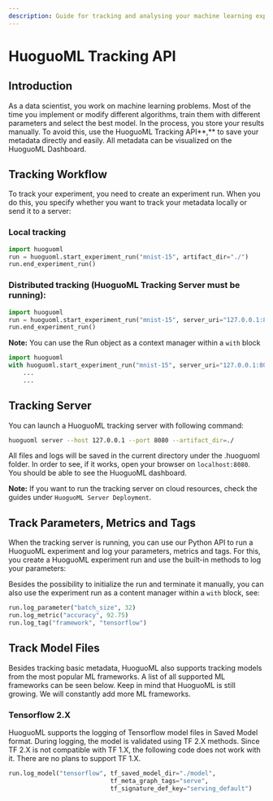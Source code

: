 ```yaml
---
description: Guide for tracking and analysing your machine learning experiments
---
```


# HuoguoML Tracking API

## Introduction

As a data scientist, you work on machine learning problems. Most of the time you implement or modify different algorithms, train them with different parameters and select the best model. In the process, you store your results manually. To avoid this, use the HuoguoML Tracking API**,** to save your metadata directly and easily. All metadata can be visualized on the HuoguoML Dashboard.

## Tracking Workflow

To track your experiment, you need to create an experiment run. When you do this, you specify whether you want to track your metadata locally or send it to a server:

### **Local tracking**

```python
import huoguoml
run = huoguoml.start_experiment_run("mnist-15", artifact_dir="./")
run.end_experiment_run()
```

### **Distributed tracking \(HuoguoML Tracking Server must be running\):**

```python
import huoguoml
run = huoguoml.start_experiment_run("mnist-15", server_uri="127.0.0.1:8080")
run.end_experiment_run()
```

**Note:** You can use the Run object as a context manager within a `with` block

```python
import huoguoml
with huoguoml.start_experiment_run("mnist-15", server_uri="127.0.0.1:8080") as run:
    ...
    ...
```

## Tracking Server

You can launch a HuoguoML tracking server with following command:

```bash
huoguoml server --host 127.0.0.1 --port 8080 --artifact_dir=./
```

All files and logs will be saved in the current directory under the .huoguoml folder. In order to see, if it works, open your browser on `localhost:8080`. You should be able to see the HuoguoML dashboard.

**Note:** If you want to run the tracking server on cloud resources, check the guides under `HuoguoML Server Deployment`.

## Track Parameters, Metrics and Tags

When the tracking server is running, you can use our Python API to run a HuoguoML experiment and log your parameters, metrics and tags. For this, you create a HuoguoML experiment run and use the built-in methods to log your parameters:

Besides the possibility to initialize the run and terminate it manually, you can also use the experiment run as a content manager within a `with` block, see:

```python
run.log_parameter("batch_size", 32)
run.log_metric("accuracy", 92.75)
run.log_tag("framework", "tensorflow")
```

## Track Model Files

Besides tracking basic metadata, HuoguoML also supports tracking models from the most popular ML frameworks. A list of all supported ML frameworks can be seen below. Keep in mind that HuoguoML is still growing. We will constantly add more ML frameworks.

### Tensorflow 2.X

HuoguoML supports the logging of Tensorflow model files in Saved Model format. During logging, the model is validated using TF 2.X methods. Since TF 2.X is not compatible with TF 1.X, the following code does not work with it. There are no plans to support TF 1.X.

```python
run.log_model("tensorflow", tf_saved_model_dir="./model",
                            tf_meta_graph_tags="serve",
                            tf_signature_def_key="serving_default")
```

